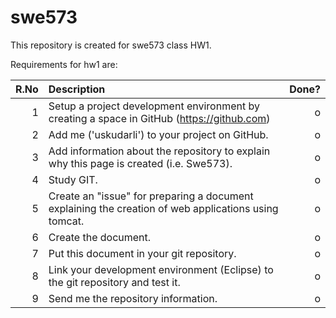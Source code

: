 # swe573
This repository is created for swe573 class HW1. 

Requirements for hw1 are:

| R.No | Description                                                                 | Done? |
|-----:|:----------------------------------------------------------------------------|------:|
|1     | Setup a project development environment by creating a space in GitHub (https://github.com)          | o |
|2     | Add me ('uskudarli') to your project on GitHub.                                                     | o |
|3     | Add information about the repository to explain why this page is created (i.e. Swe573).             | o |
|4     | Study GIT.                                                                                          | o |
|5     | Create an "issue" for preparing a document explaining the creation of web applications using tomcat.| o |
|6     | Create the document.                                                                                | o |
|7     | Put this document in your git repository.                                                           | o |
|8     | Link your development environment (Eclipse) to the git repository and test it.                      | o |
|9     | Send me the repository information.                                                                 | o |
